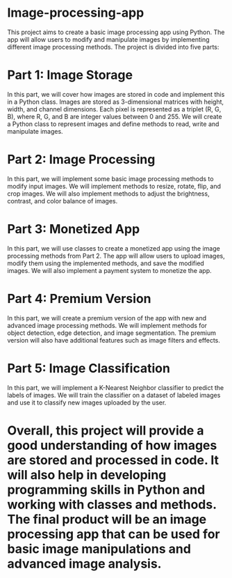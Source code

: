 # Image-processing-app
This project aims to create a basic image processing app using Python. The app will allow users to modify and manipulate images by implementing different image processing methods. The project is divided into five parts:

# Part 1: Image Storage

In this part, we will cover how images are stored in code and implement this in a Python class. Images are stored as 3-dimensional matrices with height, width, and channel dimensions. Each pixel is represented as a triplet (R, G, B), where R, G, and B are integer values between 0 and 255. We will create a Python class to represent images and define methods to read, write and manipulate images.

# Part 2: Image Processing

In this part, we will implement some basic image processing methods to modify input images. We will implement methods to resize, rotate, flip, and crop images. We will also implement methods to adjust the brightness, contrast, and color balance of images.

# Part 3: Monetized App

In this part, we will use classes to create a monetized app using the image processing methods from Part 2. The app will allow users to upload images, modify them using the implemented methods, and save the modified images. We will also implement a payment system to monetize the app.

# Part 4: Premium Version

In this part, we will create a premium version of the app with new and advanced image processing methods. We will implement methods for object detection, edge detection, and image segmentation. The premium version will also have additional features such as image filters and effects.

# Part 5: Image Classification

In this part, we will implement a K-Nearest Neighbor classifier to predict the labels of images. We will train the classifier on a dataset of labeled images and use it to classify new images uploaded by the user.

# Overall, this project will provide a good understanding of how images are stored and processed in code. It will also help in developing programming skills in Python and working with classes and methods. The final product will be an image processing app that can be used for basic image manipulations and advanced image analysis.
